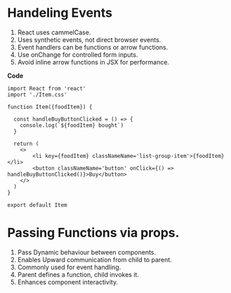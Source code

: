 # Handeling Events

1. React uses cammelCase.
2. Uses synthetic events, not direct browser events.
3. Event handlers can be functions or arrow functions.
4. Use onChange for controlled form inputs.
5. Avoid inline arrow functions in JSX for performance.


__Code__


```
import React from 'react'
import './Item.css'

function Item({foodItem}) {

  const handleBuyButtonClicked = () => {
    console.log(`${foodItem} bought`)
  }

  return (
    <>
        <li key={foodItem} classNameName='list-group-item'>{foodItem}</li>
        <button classNameName='button' onClick={() => handleBuyButtonClicked()}>Buy</button>
    </>
  )
}

export default Item

```


# Passing Functions via props.

1. Pass Dynamic behaviour between components.
2. Enables Upward communication from child to parent.
3. Commonly used for event handling.
4. Parent defines a function, child invokes it.
5. Enhances component interactivity.